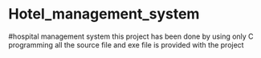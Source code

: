 # Hotel_management_system
#hospital management system this project has been done by using only C programming all the source file and exe file is provided with the project
